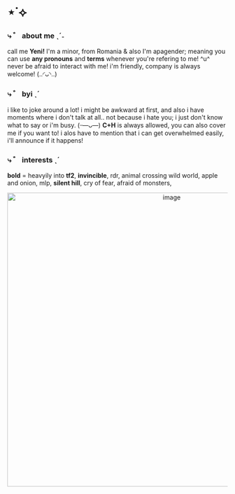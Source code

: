 # ⋆˙⟡
### ⤷ ゛ about me ˎˊ˗
call me **Yeni!** I'm a minor, from Romania & also I'm apagender; meaning you can use **any pronouns** and **terms** whenever you're refering to me! ^u^
never be afraid to interact with me! i'm friendly, company is always welcome! (..◜ᴗ◝..)

### ⤷ ゛ byi ˎˊ
i like to joke around a lot! i might be awkward at first, and also i have moments where i don't talk at all.. not because i hate you; i just don't know what to say or i'm busy. (ᵕ—ᴗ—) **C+H** is always allowed, you can also cover me if you want to! i alos have to mention that i can get overwhelmed easily, i'll announce if it happens!

### ⤷ ゛ interests ˎˊ 
**bold** = heavyily into 
**tf2**, **invincible**, rdr, animal crossing wild world, apple and onion, mlp, **silent hill**, cry of fear, afraid of monsters, 

<div align="center">
<img width="736" height="672" alt="image" src="https://github.com/user-attachments/assets/02701870-ff4a-4b03-8e95-0d9684e5f26b" />





















